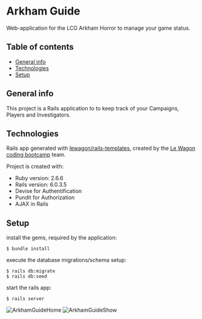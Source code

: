 # Arkham Guide

Web-application for the LCG Arkham Horror to manage your game status.
## Table of contents
* [General info](#general-info)
* [Technologies](#technologies)
* [Setup](#setup)

## General info
This project is a Rails application to to keep track of your Campaigns, Players and Investigators.
 
	
## Technologies
Rails app generated with [lewagon/rails-templates](https://github.com/lewagon/rails-templates), created by the [Le Wagon coding bootcamp](https://www.lewagon.com) team.

Project is created with:
* Ruby version: 2.6.6
* Rails version: 6.0.3.5
* Devise for Authentification
* Pundit for Authorization
* AJAX in Rails

	
## Setup
install the gems, required by the application:
```
$ bundle install
```
execute the database migrations/schema setup:
```
$ rails db:migrate 
$ rails db:seed
```
start the rails app:
```
$ rails server
```

![ArkhamGuideHome](https://user-images.githubusercontent.com/60921907/112457943-856db800-8d5c-11eb-987f-653bb354c90a.png)
![ArkhamGuideShow](https://user-images.githubusercontent.com/60921907/112457625-39bb0e80-8d5c-11eb-84ce-38b3ae947a57.png)
